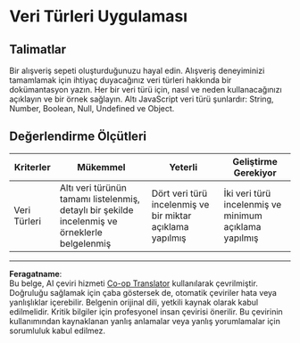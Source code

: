 <!--
CO_OP_TRANSLATOR_METADATA:
{
  "original_hash": "de0ec12c337394806425c7fd2f003b62",
  "translation_date": "2025-10-03T09:43:30+00:00",
  "source_file": "2-js-basics/1-data-types/assignment.md",
  "language_code": "tr"
}
-->
# Veri Türleri Uygulaması

## Talimatlar

Bir alışveriş sepeti oluşturduğunuzu hayal edin. Alışveriş deneyiminizi tamamlamak için ihtiyaç duyacağınız veri türleri hakkında bir dokümantasyon yazın. Her bir veri türü için, nasıl ve neden kullanacağınızı açıklayın ve bir örnek sağlayın. Altı JavaScript veri türü şunlardır: String, Number, Boolean, Null, Undefined ve Object.

## Değerlendirme Ölçütleri

Kriterler | Mükemmel | Yeterli | Geliştirme Gerekiyor
--- | --- | --- | --- |
Veri Türleri | Altı veri türünün tamamı listelenmiş, detaylı bir şekilde incelenmiş ve örneklerle belgelenmiş | Dört veri türü incelenmiş ve bir miktar açıklama yapılmış | İki veri türü incelenmiş ve minimum açıklama yapılmış |

---

**Feragatname**:  
Bu belge, AI çeviri hizmeti [Co-op Translator](https://github.com/Azure/co-op-translator) kullanılarak çevrilmiştir. Doğruluğu sağlamak için çaba göstersek de, otomatik çeviriler hata veya yanlışlıklar içerebilir. Belgenin orijinal dili, yetkili kaynak olarak kabul edilmelidir. Kritik bilgiler için profesyonel insan çevirisi önerilir. Bu çevirinin kullanımından kaynaklanan yanlış anlamalar veya yanlış yorumlamalar için sorumluluk kabul edilmez.